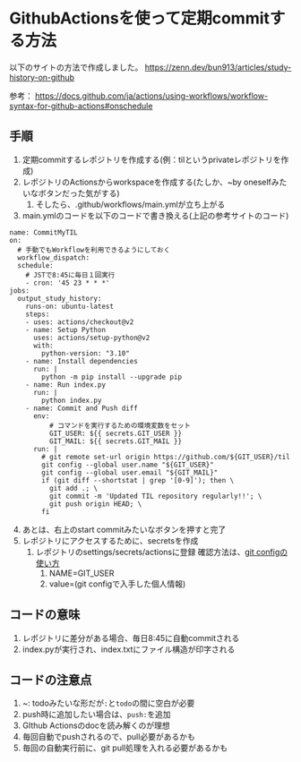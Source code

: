 # GithubActionsを使って定期commitする方法

以下のサイトの方法で作成しました。
https://zenn.dev/bun913/articles/study-history-on-github

参考：
https://docs.github.com/ja/actions/using-workflows/workflow-syntax-for-github-actions#onschedule

## 手順
1. 定期commitするレポジトリを作成する(例：tilというprivateレポジトリを作成)
2. レポジトリのActionsからworkspaceを作成する(たしか、~by oneselfみたいなボタンだった気がする)
	1. そしたら、.github/workflows/main.ymlが立ち上がる
3. main.ymlのコードを以下のコードで書き換える(上記の参考サイトのコード)
```
name: CommitMyTIL
on:
  # 手動でもWorkflowを利用できるようにしておく
  workflow_dispatch:
  schedule:
    # JSTで8:45に毎日１回実行
    - cron: '45 23 * * *'
jobs:
  output_study_history:
    runs-on: ubuntu-latest
    steps:
    - uses: actions/checkout@v2
    - name: Setup Python
      uses: actions/setup-python@v2
      with:
        python-version: "3.10"
    - name: Install dependencies
      run: |
        python -m pip install --upgrade pip
    - name: Run index.py
      run: |
        python index.py
    - name: Commit and Push diff
      env:
          # コマンドを実行するための環境変数をセット
          GIT_USER: ${{ secrets.GIT_USER }}
          GIT_MAIL: ${{ secrets.GIT_MAIL }}
      run: |
        # git remote set-url origin https://github.com/${GIT_USER}/til
        git config --global user.name "${GIT_USER}"
        git config --global user.email "${GIT_MAIL}"
        if (git diff --shortstat | grep '[0-9]'); then \
          git add .; \
          git commit -m 'Updated TIL repository regularly!!'; \
          git push origin HEAD; \
        fi
```
4. あとは、右上のstart commitみたいなボタンを押すと完了
5. レポジトリにアクセスするために、secretsを作成
	1. レポジトリのsettings/secrets/actionsに登録
	確認方法は、[git configの使い方](https://note.nkmk.me/git-config-setting/)
		1. NAME=GIT_USER
		2. value=(git configで入手した個人情報)



## コードの意味
1. レポジトリに差分がある場合、毎日8:45に自動commitされる
2. index.pyが実行され、index.txtにファイル構造が印字される


## コードの注意点
1. ~: todoみたいな形だが`:`と`todo`の間に空白が必要
2. push時に追加したい場合は、`push:`を追加
3. GIthub Actionsのdocを読み解くのが理想
4. 毎回自動でpushされるので、pull必要があるかも
5. 毎回の自動実行前に、git pull処理を入れる必要があるかも
